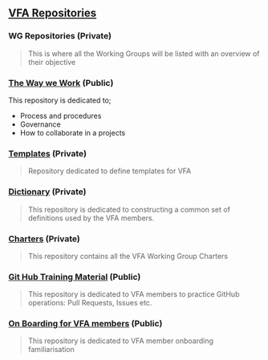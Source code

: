 ## [VFA Repositories](https://github.com/volumetricformat)

### WG Repositories (Private)
> This is where all the Working Groups will be listed with an overview of their objective

### [The Way we Work](https://github.com/volumetricformat/the_way_we_work) (Public)
This repository is dedicated to;
- Process and procedures
- Governance 
- How to collaborate in a projects

### [Templates](https://github.com/volumetricformat/Templates) (Private)
> Repository dedicated to define templates for VFA

### [Dictionary](https://github.com/volumetricformat/Dictionary) (Private)
> This repository is dedicated to constructing a common set of definitions used by the VFA members.

### [Charters](https://github.com/volumetricformat/Charter) (Private)
> This repository contains all the VFA Working Group Charters

### [Git Hub Training Material](https://github.com/volumetricformat/GitHub_Training_Material) (Public)
> This repository is dedicated to VFA members to practice GitHub operations: Pull Requests, Issues etc.

### [On Boarding for VFA members]() (Public)
> This repository is dedicated to VFA member onboarding familiarisation
